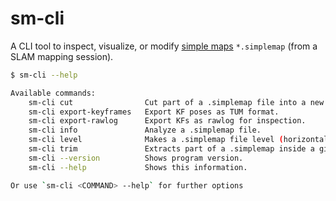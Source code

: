 # sm-cli

A CLI tool to inspect, visualize, or modify [simple maps](https://docs.mrpt.org/reference/latest/class_mrpt_maps_CSimpleMap.html) `*.simplemap` (from a SLAM mapping session).

```bash
$ sm-cli --help

Available commands:
    sm-cli cut                Cut part of a .simplemap file into a new file.
    sm-cli export-keyframes   Export KF poses as TUM format.
    sm-cli export-rawlog      Export KFs as rawlog for inspection.
    sm-cli info               Analyze a .simplemap file.
    sm-cli level              Makes a .simplemap file level (horizontal).
    sm-cli trim               Extracts part of a .simplemap inside a given box.
    sm-cli --version          Shows program version.
    sm-cli --help             Shows this information.

Or use `sm-cli <COMMAND> --help` for further options
```
